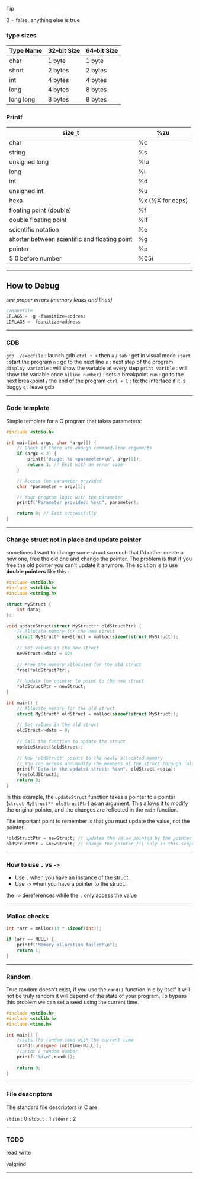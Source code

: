 
> [!tip] 
0 = false, anything else is true

### type sizes

|Type Name|32–bit Size|64–bit Size|
|:--|:--|:--|
|char|1 byte|1 byte|
|short|2 bytes|2 bytes|
|int|4 bytes|4 bytes|
|long|4 bytes|8 bytes|
|long long|8 bytes|8 bytes|

### Printf

| size_t | %zu |
| --- | --- |
| char | %c |
| string | %s |
| unsigned long | %lu |
| long | %l |
| int | %d |
| unsigned int | %u |
| hexa | %x (%X for caps) |
| floating point (double) | %f |
| double floating point | %lf |
| scientific notation | %e |
| shorter between scientific and floating point | %g |
| pointer | %p |
| 5 0 before number | %05i |

---

## How to Debug

*see proper errors (memory leaks and lines)*
```c
//Makefile 
CFLAGS = -g -fsanitize=address 
LDFLAGS = -fsanitize=address
```

---


### GDB

`gdb ./execfile` : launch gdb
`ctrl + x` then `a` / `tab` : get in visual mode
`start` : start the program
`n` : go to the next line
`s` : next step of the program
`display variable` : will show the variable at every step
`print varible` : will show the variable once
`b(line number)` : sets a breakpoint
`run` : go to the next breakpoint / the end of the program
`ctrl + l` : fix the interface if it is buggy
`q` : leave gdb

---

### Code template

Simple template for a C program that takes parameters:

```c
#include <stdio.h>

int main(int argc, char *argv[]) {
    // Check if there are enough command-line arguments
    if (argc < 2) {
        printf("Usage: %s <parameter>\n", argv[0]);
        return 1; // Exit with an error code
    }

    // Access the parameter provided
    char *parameter = argv[1];

    // Your program logic with the parameter
    printf("Parameter provided: %s\n", parameter);

    return 0; // Exit successfully
}
```


---

### Change struct not in place and update pointer

sometimes I want to change some struct so much that I'd rather create a new one, free the old one and change the pointer. The problem is that if you free the old pointer you can't update it anymore. The solution is to use **double pointers** like this :
```c
#include <stdio.h>
#include <stdlib.h>
#include <string.h>

struct MyStruct {
    int data;
};

void updateStruct(struct MyStruct** oldStructPtr) {
    // Allocate memory for the new struct
    struct MyStruct* newStruct = malloc(sizeof(struct MyStruct));
    
    // Set values in the new struct
    newStruct->data = 42;
    
    // Free the memory allocated for the old struct
    free(*oldStructPtr);
    
    // Update the pointer to point to the new struct
    *oldStructPtr = newStruct;
}

int main() {
    // Allocate memory for the old struct
    struct MyStruct* oldStruct = malloc(sizeof(struct MyStruct));
    
    // Set values in the old struct
    oldStruct->data = 0;  
    
    // Call the function to update the struct
    updateStruct(&oldStruct);
    
    // Now 'oldStruct' points to the newly allocated memory
    // You can access and modify the members of the struct through 'oldStruct'
    printf("Data in the updated struct: %d\n", oldStruct->data);
    free(oldStruct);
    return 0;
}
```

In this example, the `updateStruct` function takes a pointer to a pointer (`struct MyStruct** oldStructPtr`) as an argument. This allows it to modify the original pointer, and the changes are reflected in the `main` function.

The important point to remember is that you must update the value, not the pointer.
```c
*oldStructPtr = newStruct; // updates the value pointed by the pointer
oldStructPtr = &newStruct; // change the pointer /!\ only in this scope
```

---

### How to use ```.``` vs ```->```

- Use **`.`** when you have an instance of the struct.
- Use `->` when you have a pointer to the struct.

the `->` dereferences while the `.` only access the value

---

### Malloc checks

```c
int *arr = malloc(10 * sizeof(int)); 

if (arr == NULL) { 
	printf("Memory allocation failed!\n");
	return 1; 
}
```


---

### Random 

True random doesn't exist, if you use the `rand()` function in c by itself it will not be truly random it will depend of the state of your program. To bypass this problem we can set a seed using the current time.

```c
#include <stdio.h>
#include <stdlib.h>
#include <time.h>

int main() {
	//sets the random seed with the current time
	srand((unsigned int)time(NULL));
	//print a random number
	printf("%d\n",rand());
	
    return 0;
}
```

---

### File descriptors

The standard file descriptors in C are :

`stdin` : 0
`stdout` : 1
`stderr` : 2

---

### TODO


read
write

valgrind

---